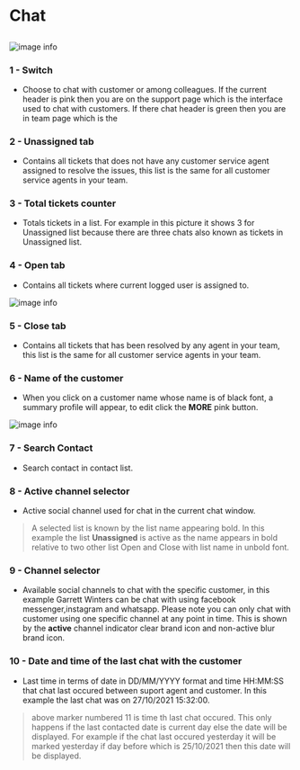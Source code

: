 # Chat

##

<!-- ![image info](../../static/img/chats_img/chat100.jpg) -->
![image info](../../static/img/chats_img/chat01.jpg)

### 1 - Switch

+ Choose to chat with customer or among colleagues. If the current header is pink then you are on the support page which is the interface used to chat with customers. If there chat header is green then you are in team page which is the 

### 2 - Unassigned tab

+ Contains all tickets that does not have any customer service agent assigned to resolve the issues, this list is the same for all customer service agents in your team.

### 3 - Total tickets counter

+ Totals tickets in a list. For example in this picture it shows 3 for Unassigned list
because there are three chats also known as tickets in Unassigned list.

### 4 - Open tab

+ Contains all tickets where current logged user is assigned to.

![image info](../../static/img/chats_img/sample_chat.jpg)

### 5 - Close tab

+ Contains all tickets that has been resolved by any agent in your team, this list is the same for all customer service agents in your team.

<!-- 1. Emoji Selector
 + Click on the icon to select emoji

2. Attachment
 + Supported attachment includes videos, audios, pdf files, documents and images.

3. Reply Bar
 + Type the message that you want the recipient to receive.

4. Voice Note Icon
 + Click this icon to send Voice note.

5. Hash Tag Icon
 + Appends hash tag to customer profile. Please note this is only applicable to customers who has profile with Rych. -->

### 6 - Name of the customer

+ When you click on a customer name whose name is of black font, a summary profile will appear,
to edit click the **MORE** pink button.

![image info](../../static/img/chats_img/summary_chat2.jpg)

### 7 - Search Contact

+ Search contact in contact list.

### 8 - Active channel selector

+ Active social channel used for chat in the current chat window.

> A selected list is known by the list name appearing bold. In this example the list **Unassigned** is active as the name appears in bold relative to two other list Open and Close with list name in unbold font.

### 9 - Channel selector

+ Available social channels to chat with the specific customer, in this example Garrett Winters can be chat with using facebook messenger,instagram and whatsapp. Please note you can only chat with customer using one specific channel at any point in time.
This is shown by the **active** channel indicator clear brand icon and non-active blur brand icon.

### 10 - Date and time of the last chat with the customer

+ Last time in terms of date in DD/MM/YYYY format and time HH:MM:SS that chat last occured    between suport agent and customer.
In this example the last chat was on 27/10/2021 15:32:00.

> above marker numbered 11 is time th last chat occured. This only happens if the last contacted date is current day else the date will be displayed. For example if the chat last occured yesterday it will be marked yesterday if day before which is 25/10/2021 then this date will be displayed.
